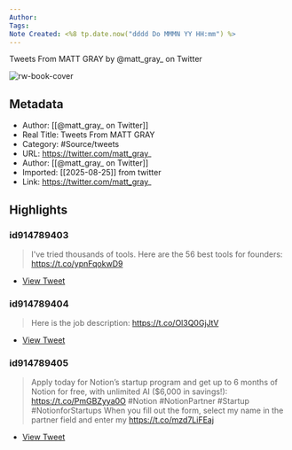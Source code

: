 ```yaml
---
Author: 
Tags:
Note Created: <%8 tp.date.now("dddd Do MMMN YY HH:mm") %>
---
```

Tweets From MATT GRAY by @matt_gray_ on Twitter

![rw-book-cover](https://pbs.twimg.com/profile_images/1669158896227737601/2y1eIG_L.jpg)

## Metadata
- Author: [[@matt_gray_ on Twitter]]
- Real Title: Tweets From MATT GRAY
- Category: #Source/tweets
- URL: https://twitter.com/matt_gray_
- Author: [[@matt_gray_ on Twitter]]
- Imported: [[2025-08-25]] from twitter
- Link: https://twitter.com/matt_gray_

## Highlights
### id914789403

> I've tried thousands of tools.
> Here are the 56 best tools for founders:
> https://t.co/ypnFqokwD9

 * [View Tweet](https://twitter.com/matt_gray_/status/1595458976518397953)
### id914789404

> Here is the job description:
> https://t.co/Ol3Q0GjJtV

 * [View Tweet](https://twitter.com/matt_gray_/status/1673973369321189378)
### id914789405

> Apply today for Notion’s startup program and get up to 6 months of Notion for free, with unlimited AI ($6,000 in savings!): https://t.co/PmGBZyya0O
> #Notion #NotionPartner #Startup #NotionforStartups
> When you fill out the form, select my name in the partner field and enter my https://t.co/mzd7LiFEaj

 * [View Tweet](https://twitter.com/matt_gray_/status/1801955192276951405)
